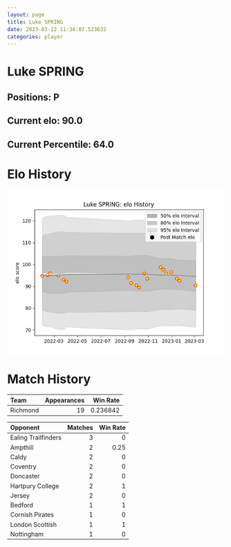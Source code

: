 ```yaml
---  
layout: page  
title: Luke SPRING  
date: 2023-03-12 11:34:07.523632  
categories: player  
---
```

# Luke SPRING

## Positions: P

## Current elo: 90.0

## Current Percentile: 64.0

# Elo History


![elo history](history_LukeSPRING.png)
# Match History


| Team     |   Appearances |   Win Rate |
|:---------|--------------:|-----------:|
| Richmond |            19 |   0.236842 |

| Opponent            |   Matches |   Win Rate |
|:--------------------|----------:|-----------:|
| Ealing Trailfinders |         3 |       0    |
| Ampthill            |         2 |       0.25 |
| Caldy               |         2 |       0    |
| Coventry            |         2 |       0    |
| Doncaster           |         2 |       0    |
| Hartpury College    |         2 |       1    |
| Jersey              |         2 |       0    |
| Bedford             |         1 |       1    |
| Cornish Pirates     |         1 |       0    |
| London Scottish     |         1 |       1    |
| Nottingham          |         1 |       0    |